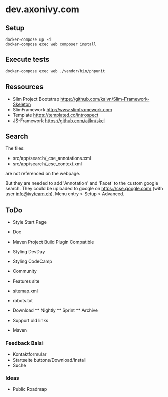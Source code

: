 # dev.axonivy.com

## Setup
	docker-compose up -d
	docker-compose exec web composer install

## Execute tests
	docker-compose exec web ./vendor/bin/phpunit

## Ressources
* Slim Project Bootstrap <https://github.com/kalvn/Slim-Framework-Skeleton>
* SlimFramework <http://www.slimframework.com>
* Template <https://templated.co/introspect>
* JS-Framework <https://github.com/ajlkn/skel>

## Search
The files: 
 * src/app/search/_cse_annotations.xml
 * src/app/search/_cse_context.xml

are not referenced on the webpage.

But they are needed to add 'Annotation' and 'Facet' to the custom google search.
They could be uploaded to google on https://cse.google.com/ (with user info@ivyteam.ch).
Menu entry > Setup > Advanced.

## ToDo

* Style Start Page
* Doc
* Maven Project Build Plugin Compatible
* Styling DevDay
* Styling CodeCamp 
* Community
* Features site

* sitemap.xml
* robots.txt

* Download
** Nightly
** Sprint
** Archive

* Support old links
* Maven

### Feedback Balsi
* Kontaktformular
* Startseite buttons/Download/Install
* Suche

### Ideas
* Public Roadmap
